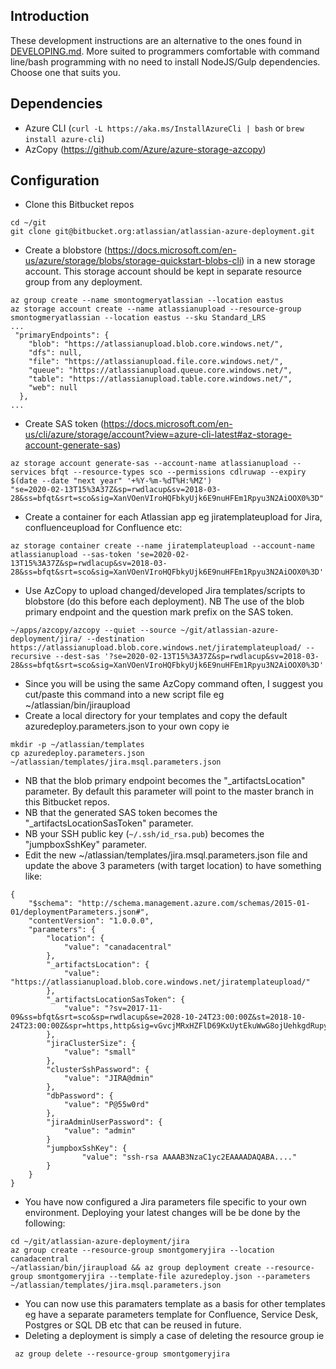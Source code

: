 ## Introduction
These development instructions are an alternative to the ones found in [DEVELOPING.md](DEVELOPING.md). More suited to programmers comfortable with command line/bash programming with no need to install NodeJS/Gulp dependencies. Choose one that suits you.


## Dependencies  
* Azure CLI (`curl -L https://aka.ms/InstallAzureCli | bash` or `brew install azure-cli`)  
* AzCopy (https://github.com/Azure/azure-storage-azcopy)  


## Configuration  
* Clone this Bitbucket repos  
```
cd ~/git
git clone git@bitbucket.org:atlassian/atlassian-azure-deployment.git
``` 
* Create a blobstore (https://docs.microsoft.com/en-us/azure/storage/blobs/storage-quickstart-blobs-cli) in a new storage account. This storage account should be kept in separate resource group from any deployment.   
```
az group create --name smontogmeryatlassian --location eastus
az storage account create --name atlassianupload --resource-group smontogmeryatlassian --location eastus --sku Standard_LRS
...
 "primaryEndpoints": {
    "blob": "https://atlassianupload.blob.core.windows.net/",
    "dfs": null,
    "file": "https://atlassianupload.file.core.windows.net/",
    "queue": "https://atlassianupload.queue.core.windows.net/",
    "table": "https://atlassianupload.table.core.windows.net/",
    "web": null
  },
...
```
* Create SAS token (https://docs.microsoft.com/en-us/cli/azure/storage/account?view=azure-cli-latest#az-storage-account-generate-sas)  
```
az storage account generate-sas --account-name atlassianupload --services bfqt --resource-types sco --permissions cdlruwap --expiry $(date --date "next year" '+%Y-%m-%dT%H:%MZ')
"se=2020-02-13T15%3A37Z&sp=rwdlacup&sv=2018-03-28&ss=bfqt&srt=sco&sig=XanVOenVIroHQFbkyUjk6E9nuHFEm1Rpyu3N2AiOOX0%3D"
```
* Create a container for each Atlassian app eg jiratemplateupload for Jira, confluenceupload for Confluence etc:  
```
az storage container create --name jiratemplateupload --account-name atlassianupload --sas-token 'se=2020-02-13T15%3A37Z&sp=rwdlacup&sv=2018-03-28&ss=bfqt&srt=sco&sig=XanVOenVIroHQFbkyUjk6E9nuHFEm1Rpyu3N2AiOOX0%3D'
```
* Use AzCopy to upload changed/developed Jira templates/scripts to blobstore (do this before each deployment). NB The use of the blob primary endpoint and the question mark prefix on the SAS token.  
```
~/apps/azcopy/azcopy --quiet --source ~/git/atlassian-azure-deployment/jira/ --destination https://atlassianupload.blob.core.windows.net/jiratemplateupload/ --recursive --dest-sas '?se=2020-02-13T15%3A37Z&sp=rwdlacup&sv=2018-03-28&ss=bfqt&srt=sco&sig=XanVOenVIroHQFbkyUjk6E9nuHFEm1Rpyu3N2AiOOX0%3D'
```
* Since you will be using the same AzCopy command often, I suggest you cut/paste this command into a new script file eg ~/atlassian/bin/jiraupload  
* Create a local directory for your templates and copy the default azuredeploy.parameters.json to your own copy ie  
```
mkdir -p ~/atlassian/templates
cp azuredeploy.parameters.json ~/atlassian/templates/jira.msql.parameters.json
```
* NB that the blob primary endpoint becomes the "_artifactsLocation" parameter. By default this parameter will point to the master branch in this Bitbucket repos.  
* NB that the generated SAS token becomes the "_artifactsLocationSasToken" parameter.  
* NB your SSH public key (`~/.ssh/id_rsa.pub`) becomes the "jumpboxSshKey" parameter.  
* Edit the new ~/atlassian/templates/jira.msql.parameters.json file and update the above 3 parameters (with target location) to have something like:  
```
{
    "$schema": "http://schema.management.azure.com/schemas/2015-01-01/deploymentParameters.json#",
    "contentVersion": "1.0.0.0",
    "parameters": {
        "location": {
            "value": "canadacentral"
        },
        "_artifactsLocation": {
            "value": "https://atlassianupload.blob.core.windows.net/jiratemplateupload/"
        },
        "_artifactsLocationSasToken": {
            "value": "?sv=2017-11-09&ss=bfqt&srt=sco&sp=rwdlacup&se=2028-10-24T23:00:00Z&st=2018-10-24T23:00:00Z&spr=https,http&sig=vGvcjMRxHZFlD69KxUytEkuWwG8ojUehkgdRupyLVME%3D"
        },
        "jiraClusterSize": {
            "value": "small"
        },
        "clusterSshPassword": {
            "value": "JIRA@dmin"
        },
        "dbPassword": {
            "value": "P@55w0rd"
        },
        "jiraAdminUserPassword": {
            "value": "admin"
        }
        "jumpboxSshKey": {
                "value": "ssh-rsa AAAAB3NzaC1yc2EAAAADAQABA...."
        }
    }
}
```
* You have now configured a Jira parameters file specific to your own environment. Deploying your latest changes will be be done by the following:  
```
cd ~/git/atlassian-azure-deployment/jira
az group create --resource-group smontgomeryjira --location canadacentral
~/atlassian/bin/jiraupload && az group deployment create --resource-group smontgomeryjira --template-file azuredeploy.json --parameters ~/atlassian/templates/jira.msql.parameters.json
```
* You can now use this paramaters template as a basis for other templates eg have a separate parameters template for Confluence, Service Desk, Postgres or SQL DB etc that can be reused in future.  
* Deleting a deployment is simply a case of deleting the resource group ie  
```
 az group delete --resource-group smontgomeryjira 
```

